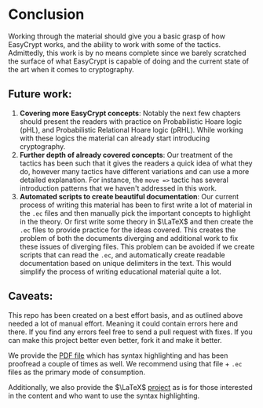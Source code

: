 # Conclusion

Working through the material should give you a basic grasp of how EasyCrypt works, and the ability to work with some of the tactics. Admittedly, this work is by no means complete since we barely scratched the surface of what EasyCrypt is capable of doing and the current state of the art when it comes to cryptography.

## Future work:
1. **Covering more EasyCrypt concepts**:
    Notably the next few chapters should present the readers with practice on Probabilistic Hoare logic (pHL), and Probabilistic Relational Hoare logic (pRHL). While working with these logics the material can already start introducing cryptography.
2. **Further depth of already covered concepts**:
    Our treatment of the tactics has been such that it gives the readers a quick idea of what they do, however many tactics have different variations and can use a more detailed explanation. For instance, the `move =>` tactic has several introduction patterns that we haven't addressed in this work.
3. **Automated scripts to create beautiful documentation**:
    Our current process of writing this material has been to first write a lot of material in the `.ec` files and then manually pick the important concepts to highlight in the theory. Or first write some theory in $\LaTeX$ and then create the `.ec` files to provide practice for the ideas covered. This creates the problem of both the documents diverging and additional work to fix these issues of diverging files. This problem can be avoided if we create scripts that can read the `.ec`, and automatically create readable documentation based on unique delimiters in the text. This would simplify the process of writing educational material quite a lot.


## Caveats: 
This repo has been created on a best effort basis, and as outlined above needed a lot of manual effort. Meaning it could contain errors here and there. If you find any errors feel free to send a pull request with fixes.
If you can make this project better even better, fork it and make it better.

We provide the [PDF file](https://github.com/tejasanilshah/the-joy-of-easycrypt/blob/master/assets/Shah_CS_2022.pdf) which has syntax highlighting and has been proofread a couple of times as well. We recommend using that file + `.ec` files as the primary mode of consumption.

Additionally, we also provide the $\LaTeX$ [project](https://github.com/tejasanilshah/the-joy-of-easycrypt/blob/master/assets/Shah_CS_2022.zip) as is for those interested in the content and who want to use the syntax highlighting.
